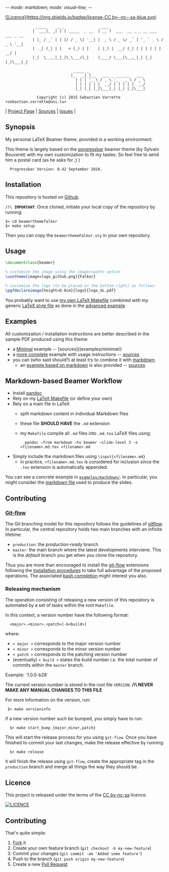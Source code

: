 -*- mode: markdown; mode: visual-line; -*-

[![Licence](https://img.shields.io/badge/license-CC by--nc--sa-blue.svg)](http://creativecommons.org/licenses/by-nc-sa/4.0)

                 _____     _ _                ____
                |  ___|_ _| | | _____  _ __  | __ )  ___  __ _ _ __ ___   ___ _ __
                | |_ / _` | | |/ / _ \| '__| |  _ \ / _ \/ _` | '_ ` _ \ / _ \ '__|
                |  _| (_| | |   < (_) | |    | |_) |  __/ (_| | | | | | |  __/ |
                |_|  \__,_|_|_|\_\___/|_|    |____/ \___|\__,_|_| |_| |_|\___|_|

                                  _____ _
                                 |_   _| |__   ___ _ __ ___   ___
                                   | | | '_ \ / _ \ '_ ` _ \ / _ \
                                   | | | | | |  __/ | | | | |  __/
                                   |_| |_| |_|\___|_| |_| |_|\___|

                  Copyright (c) 2015 Sebastien Varrette <sebastien.varrette@uni.lu>

| [Project Page](https://github.com/Falkor/beamerthemeFalkor) | [Sources](https://github.com/Falkor/beamerthemeFalkor) |              [Issues](https://github.com/Falkor/beamerthemeFalkor/issues) |

## Synopsis

My personal LaTeX Beamer theme, provided in a working environment. 

This theme is largely based on the [progressbar](http://recherche.noiraudes.net/fr/LaTeX.php) beamer theme (by Sylvain Bouveret) with my own customization to fit my tastes. 
So feel free to send him a postal card (as he asks for ;) )

      Progressbar Version: 0.42 September 2010.

## Installation 

This repository is hosted on [Github](https://github.com/Falkor/beamerthemeFalkor). 

**`/!\ IMPORTANT`**: Once cloned, initiate your local copy of the repository by running: 

    $> cd beamerthemefalkor
    $> make setup

Then you can copy the `beamerthemeFalkor.sty` in your own repository.

## Usage

```latex
\documentclass{beamer}

% customize the image using the image=<path> option
\usetheme[image=logo_github.png]{Falkor}

% customize the logo (to be placed on the bottom right) as follows:
\pgfdeclareimage[height=0.8cm]{logo}{logo_UL.pdf}
```

You probably want to use [my own LaTeX Makefile](https://github.com/Falkor/Makefiles/blob/devel/latex/Makefile) combined with my generic [LaTeX style file](https://github.com/Falkor/Makefiles/blob/devel/latex/template-article-styles/_style.sty) as done in the [advanced example](examples/advanced) 

## Examples

All customization / installation instructions are better described in the sample PDF produced using this theme:

* a [Minimal](examples/minimal.pdf) example -- [sources]((examples/minimal/) 
* a [more complete](examples/advanced.pdf) example with usage instructions -- [sources](examples/advanced/)
* you can (who said should?) at least try to combine it with [markdown](http://daringfireball.net/projects/markdown/).
   - an [example based on markdown](examples/markdown.pdf) is also provided -- [sources](examples/markdown/)

## Markdown-based Beamer Workflow

* Install [pandoc](http://pandoc.org/)
* Rely on my [LaTeX Makefile](https://github.com/Falkor/Makefiles/blob/devel/latex/Makefile) (or define your own)
* Rely on a main file in LaTeX
    - split markdown content in individual Markdown files
    - these file **SHOULD HAVE** the `.md` extension
	- my `Makefile` compile all `.md` files into `.md.tex` LaTeX files using:

            pandoc –from markdown –to beamer –slide-level 3 -o <filename>.md.tex <filename>.md

* Simply include the markdown files using `\input{<filename>.md}`
    - in practice, `<filename>.md.tex` is considered for inclusion since the `.tex` extension is automatically appended.

You can see a concrete example in [`examples/markdown/`](examples/markdown).
In particular, you might consider the [markdown file](examples/markdown/_content_in_markdown.md) used to produce the slides.

## Contributing

### [Git-flow](https://github.com/nvie/gitflow)

The Git branching model for this repository follows the guidelines of [gitflow](http://nvie.com/posts/a-successful-git-branching-model/).
In particular, the central repository holds two main branches with an infinite lifetime:

* `production`: the *production-ready* branch
* `master`: the main branch where the latest developments interviene. This is the *default* branch you get when you clone the repository.

Thus you are more than encouraged to install the [git-flow](https://github.com/nvie/gitflow) extensions following the [installation procedures](https://github.com/nvie/gitflow/wiki/Installation) to take full advantage of the proposed operations. The associated [bash completion](https://github.com/bobthecow/git-flow-completion) might interest you also.

### Releasing mechanism

The operation consisting of releasing a new version of this repository is automated by a set of tasks within the root `Makefile`.

In this context, a version number have the following format:

      <major>.<minor>.<patch>[-b<build>]

where:

* `< major >` corresponds to the major version number
* `< minor >` corresponds to the minor version number
* `< patch >` corresponds to the patching version number
* (eventually) `< build >` states the build number _i.e._ the total number of commits within the `master` branch.

Example: \`1.0.0-b28\`

The current version number is stored in the root file `VERSION`. __/!\ NEVER MAKE ANY MANUAL CHANGES TO THIS FILE__

For more information on the version, run:

     $> make versioninfo

If a new version number such be bumped, you simply have to run:

      $> make start_bump_{major,minor,patch}

This will start the release process for you using `git-flow`.
Once you have finished to commit your last changes, make the release effective by running:

      $> make release

it will finish the release using `git-flow`, create the appropriate tag in the `production` branch and merge all things the way they should be.

## Licence

This project is released under the terms of the [CC by-nc-sa](LICENCE) licence. 

[![LICENCE](https://licensebuttons.net/l/by-nc-sa/4.0/88x31.png)](http://creativecommons.org/licenses/by-nc-sa/4.0)

## Contributing

That's quite simple:

1. [Fork](https://help.github.com/articles/fork-a-repo/) it
2. Create your own feature branch (`git checkout -b my-new-feature`)
3. Commit your changes (`git commit -am 'Added some feature'`)
4. Push to the branch (`git push origin my-new-feature`)
5. Create a new [Pull Request](https://help.github.com/articles/using-pull-requests/)
